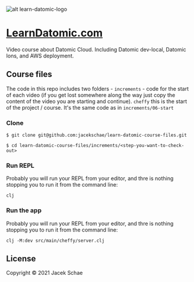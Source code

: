 ![alt learn-datomic-logo](https://res.cloudinary.com/schae/image/upload/f_auto,q_80,r_12/v1625037435/learndatomic.com/1200x640.png)

# [LearnDatomic.com](https://www.learndatomic.com)

Video course about Datomic Cloud. Including Datomic dev-local, Datomic Ions, and AWS deployment.

## Course files

The code in this repo includes two folders - `increments` - code for the start of each video (if you get lost somewhere along the way just copy the content of the video you are starting and continue). `cheffy` this is the start of the project / course. It's the same code as in `increments/06-start`

### Clone

```shell
$ git clone git@github.com:jacekschae/learn-datomic-course-files.git

$ cd learn-datomic-course-files/increments/<step-you-want-to-check-out>
```

### Run REPL

Probably you will run your REPL from your editor, and thre is nothing stopping you to run it from the command line:

```shell
clj
```

### Run the app
Probably you will run your REPL from your editor, and thre is nothing stopping you to run it from the command line:

```shell
clj -M:dev src/main/cheffy/server.clj
```

## License

Copyright © 2021 Jacek Schae